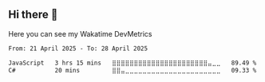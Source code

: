 ## Hi there 👋

Here you can see my Wakatime DevMetrics
<!--START_SECTION:waka-->

```txt
From: 21 April 2025 - To: 28 April 2025

JavaScript   3 hrs 15 mins   ⣿⣿⣿⣿⣿⣿⣿⣿⣿⣿⣿⣿⣿⣿⣿⣿⣿⣿⣿⣿⣿⣿⣤⣀⣀   89.49 %
C#           20 mins         ⣿⣿⣤⣀⣀⣀⣀⣀⣀⣀⣀⣀⣀⣀⣀⣀⣀⣀⣀⣀⣀⣀⣀⣀⣀   09.33 %
```

<!--END_SECTION:waka-->


